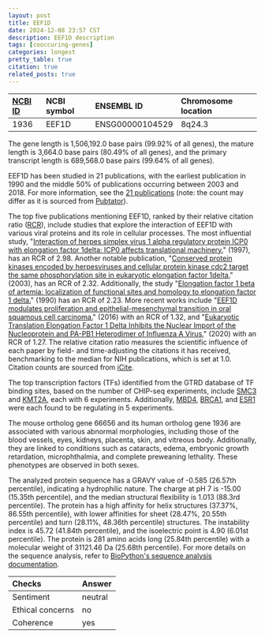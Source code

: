 ```yaml
---
layout: post
title: EEF1D
date: 2024-12-08 23:57 CST
description: EEF1D description
tags: [cooccuring-genes]
categories: longest
pretty_table: true
citation: true
related_posts: true
---
```




| [NCBI ID](https://www.ncbi.nlm.nih.gov/gene/1936) | NCBI symbol | ENSEMBL ID | Chromosome location |
| :-------- | :------- | :-------- | :------- |
| 1936  | EEF1D | ENSG00000104529 | 8q24.3 |



The gene length is 1,506,192.0 base pairs (99.92% of all genes), the mature length is 3,664.0 base pairs (80.49% of all genes), and the primary transcript length is 689,568.0 base pairs (99.64% of all genes).


EEF1D has been studied in 21 publications, with the earliest publication in 1990 and the middle 50% of publications occurring between 2003 and 2018. For more information, see the [21 publications](https://pubmed.ncbi.nlm.nih.gov/?term=%22EEF1D%22) (note: the count may differ as it is sourced from [Pubtator](https://academic.oup.com/nar/article/47/W1/W587/5494727)).


The top five publications mentioning EEF1D, ranked by their relative citation ratio ([RCR](https://journals.plos.org/plosbiology/article?id=10.1371/journal.pbio.1002541)), include studies that explore the interaction of EEF1D with various viral proteins and its role in cellular processes. The most influential study, "[Interaction of herpes simplex virus 1 alpha regulatory protein ICP0 with elongation factor 1delta: ICP0 affects translational machinery.](https://pubmed.ncbi.nlm.nih.gov/8995621)" (1997), has an RCR of 2.98. Another notable publication, "[Conserved protein kinases encoded by herpesviruses and cellular protein kinase cdc2 target the same phosphorylation site in eukaryotic elongation factor 1delta.](https://pubmed.ncbi.nlm.nih.gov/12551973)" (2003), has an RCR of 2.32. Additionally, the study "[Elongation factor 1 beta of artemia: localization of functional sites and homology to elongation factor 1 delta.](https://pubmed.ncbi.nlm.nih.gov/2207149)" (1990) has an RCR of 2.23. More recent works include "[EEF1D modulates proliferation and epithelial-mesenchymal transition in oral squamous cell carcinoma.](https://pubmed.ncbi.nlm.nih.gov/26823560)" (2016) with an RCR of 1.32, and "[Eukaryotic Translation Elongation Factor 1 Delta Inhibits the Nuclear Import of the Nucleoprotein and PA-PB1 Heterodimer of Influenza A Virus.](https://pubmed.ncbi.nlm.nih.gov/33087462)" (2020) with an RCR of 1.27. The relative citation ratio measures the scientific influence of each paper by field- and time-adjusting the citations it has received, benchmarking to the median for NIH publications, which is set at 1.0. Citation counts are sourced from [iCite](https://icite.od.nih.gov).





The top transcription factors (TFs) identified from the GTRD database of TF binding sites, based on the number of CHIP-seq experiments, include [SMC3](https://www.ncbi.nlm.nih.gov/gene/9126) and [KMT2A](https://www.ncbi.nlm.nih.gov/gene/4297), each with 6 experiments. Additionally, [MBD4](https://www.ncbi.nlm.nih.gov/gene/8930), [BRCA1](https://www.ncbi.nlm.nih.gov/gene/672), and [ESR1](https://www.ncbi.nlm.nih.gov/gene/2099) were each found to be regulating in 5 experiments.








The mouse ortholog gene 66656 and its human ortholog gene 1936 are associated with various abnormal morphologies, including those of the blood vessels, eyes, kidneys, placenta, skin, and vitreous body. Additionally, they are linked to conditions such as cataracts, edema, embryonic growth retardation, microphthalmia, and complete preweaning lethality. These phenotypes are observed in both sexes.


The analyzed protein sequence has a GRAVY value of -0.585 (26.57th percentile), indicating a hydrophilic nature. The charge at pH 7 is -15.00 (15.35th percentile), and the median structural flexibility is 1.013 (88.3rd percentile). The protein has a high affinity for helix structures (37.37%, 86.55th percentile), with lower affinities for sheet (28.47%, 20.55th percentile) and turn (28.11%, 48.36th percentile) structures. The instability index is 45.72 (41.84th percentile), and the isoelectric point is 4.90 (6.01st percentile). The protein is 281 amino acids long (25.84th percentile) with a molecular weight of 31121.46 Da (25.68th percentile). For more details on the sequence analysis, refer to [BioPython's sequence analysis documentation](https://biopython.org/docs/1.75/api/Bio.SeqUtils.ProtParam.html).



| Checks    | Answer |
| :-------- | :------- |
| Sentiment  | neutral   |
| Ethical concerns | no     |
| Coherence    | yes    |